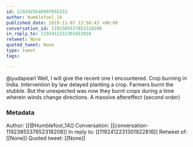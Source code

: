 ```yaml
---
id: 1192425648997855232
author: Humblefool_14
published_date: 2019-11-07 12:56:43 +00:00
conversation_id: 1192385537652318208
in_reply_to: 1192412231301922816
retweet: None
quoted_tweet: None
type: tweet
tags:

---
```


@yudapearl Well, I will give the recent one I encountered.
Crop burning in India. 
Intervention by law delayed planting a crop.
Farmers burnt the stubble. But the unexpected was now they burnt crops during a time wherein winds change directions. A massive aftereffect (second order)

### Metadata

Author: [[@Humblefool_14]]
Conversation: [[conversation-1192385537652318208]]
In reply to: [[1192412231301922816]]
Retweet of: [[None]]
Quoted tweet: [[None]]
